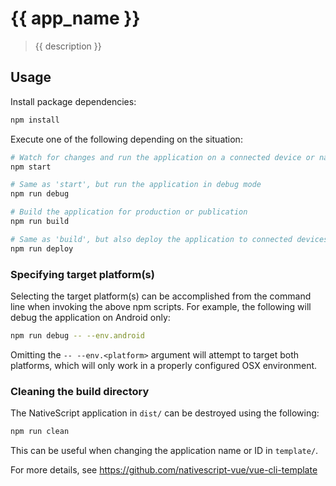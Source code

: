 # {{ app_name }}

> {{ description }}

## Usage

Install package dependencies:
``` bash
npm install
```

Execute one of the following depending on the situation:
``` bash
# Watch for changes and run the application on a connected device or native emulator
npm start

# Same as 'start', but run the application in debug mode
npm run debug

# Build the application for production or publication
npm run build

# Same as 'build', but also deploy the application to connected devices or native emulator
npm run deploy
```

### Specifying target platform(s)

Selecting the target platform(s) can be accomplished from the command line when invoking the above npm scripts.
For example, the following will debug the application on Android only:
``` bash
npm run debug -- --env.android
```

Omitting the `-- --env.<platform>` argument will attempt to target both platforms, which will only work in a properly configured OSX environment.

### Cleaning the build directory

The NativeScript application in `dist/` can be destroyed using the following:
``` bash
npm run clean
```

This can be useful when changing the application name or ID in `template/`.

For more details, see https://github.com/nativescript-vue/vue-cli-template
